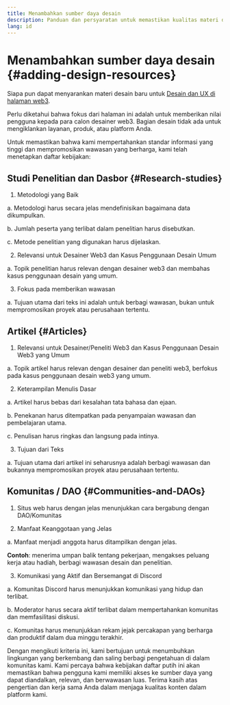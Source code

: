 ```yaml
---
title: Menambahkan sumber daya desain
description: Panduan dan persyaratan untuk memastikan kualitas materi desain di ethereum.org
lang: id
---
```


# Menambahkan sumber daya desain {#adding-design-resources}

Siapa pun dapat menyarankan materi desain baru untuk [Desain dan UX di halaman web3](/developers/docs/design-and-ux/).

Perlu diketahui bahwa fokus dari halaman ini adalah untuk memberikan nilai pengguna kepada para calon desainer web3. Bagian desain tidak ada untuk mengiklankan layanan, produk, atau platform Anda.

Untuk memastikan bahwa kami mempertahankan standar informasi yang tinggi dan mempromosikan wawasan yang berharga, kami telah menetapkan daftar kebijakan:

## Studi Penelitian dan Dasbor {#Research-studies}

1. Metodologi yang Baik

a. Metodologi harus secara jelas mendefinisikan bagaimana data dikumpulkan.

b. Jumlah peserta yang terlibat dalam penelitian harus disebutkan.

c. Metode penelitian yang digunakan harus dijelaskan.

2. Relevansi untuk Desainer Web3 dan Kasus Penggunaan Desain Umum

a. Topik penelitian harus relevan dengan desainer web3 dan membahas kasus penggunaan desain yang umum.

3. Fokus pada memberikan wawasan

a. Tujuan utama dari teks ini adalah untuk berbagi wawasan, bukan untuk mempromosikan proyek atau perusahaan tertentu.

## Artikel {#Articles}

1. Relevansi untuk Desainer/Peneliti Web3 dan Kasus Penggunaan Desain Web3 yang Umum

a. Topik artikel harus relevan dengan desainer dan peneliti web3, berfokus pada kasus penggunaan desain web3 yang umum.

2. Keterampilan Menulis Dasar

a. Artikel harus bebas dari kesalahan tata bahasa dan ejaan.

b. Penekanan harus ditempatkan pada penyampaian wawasan dan pembelajaran utama.

c. Penulisan harus ringkas dan langsung pada intinya.

3. Tujuan dari Teks

a. Tujuan utama dari artikel ini seharusnya adalah berbagi wawasan dan bukannya mempromosikan proyek atau perusahaan tertentu.

## Komunitas / DAO {#Communities-and-DAOs}

1. Situs web harus dengan jelas menunjukkan cara bergabung dengan DAO/Komunitas

2. Manfaat Keanggotaan yang Jelas

a. Manfaat menjadi anggota harus ditampilkan dengan jelas.

**Contoh**: menerima umpan balik tentang pekerjaan, mengakses peluang kerja atau hadiah, berbagi wawasan desain dan penelitian.

3. Komunikasi yang Aktif dan Bersemangat di Discord

a. Komunitas Discord harus menunjukkan komunikasi yang hidup dan terlibat.

b. Moderator harus secara aktif terlibat dalam mempertahankan komunitas dan memfasilitasi diskusi.

c. Komunitas harus menunjukkan rekam jejak percakapan yang berharga dan produktif dalam dua minggu terakhir.

Dengan mengikuti kriteria ini, kami bertujuan untuk menumbuhkan lingkungan yang berkembang dan saling berbagi pengetahuan di dalam komunitas kami. Kami percaya bahwa kebijakan daftar putih ini akan memastikan bahwa pengguna kami memiliki akses ke sumber daya yang dapat diandalkan, relevan, dan berwawasan luas. Terima kasih atas pengertian dan kerja sama Anda dalam menjaga kualitas konten dalam platform kami.
